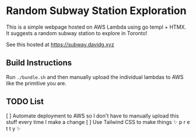 # Random Subway Station Exploration

This is a simple webpage hosted on AWS Lambda using go templ + HTMX. It suggests a random subway station to explore in Toronto!

See this hosted at https://subway.davidg.xyz

## Build Instructions
Run `./bundle.sh` and then manually upload the individual lambdas to AWS like the primitive you are.

## TODO List
[ ] Automate deployment to AWS so I don't have to manually upload this stuff every time I make a change
[ ] Use Tailwind CSS to make things ✨ p r e t t y ✨
